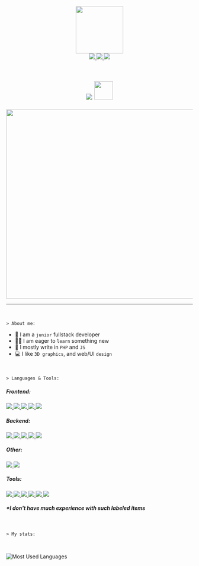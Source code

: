 <div align="center">
  <img src="https://user-images.githubusercontent.com/61974579/162792523-42de3aa4-6380-4337-98ff-744bbd3a0210.png" width="128px" />
</div>

<div align=center>
  <a href="https://www.linkedin.com/in/maciej-gawrysiak">
    <img src="https://img.shields.io/badge/LinkedIn-blue?logo=linkedin&logoColor=white&style=for-the-badge" />
  </a>
  <a href="mailto:gawrysiak.maciej@pm.me">
    <img src="https://img.shields.io/badge/EMAIL-red?logo=protonmail&logoColor=white&style=for-the-badge" />
  </a>
  <a href="https://www.t.me/MASSHUU">
    <img src="https://img.shields.io/badge/TELEGRAM-blue?logo=telegram&logoColor=white&style=for-the-badge" />
  </a>
</div>

<br />

<h1 align=center>
  <img src="https://readme-typing-svg.herokuapp.com?font=Poppins&size=24&color=FFFFFF&center=true&vCenter=true&width=135&height=35&lines=Hello+There!" />
  <img src="https://media.giphy.com/media/hvRJCLFzcasrR4ia7z/giphy.gif" height="50px"/>
</h1>

<div align="center">
  <img src="https://user-images.githubusercontent.com/61974579/162798220-de003301-338b-4496-a123-127e948f9cb3.png" width="512px" />
</div>

<hr />
<br />

```text
> About me:
```

- :school: I am a `junior` fullstack developer
- :student: I am eager to `learn` something new
- 🔭 I mostly write in `PHP` and `JS`
- :computer: I like `3D graphics`, and web/UI `design`

<br />

```text
> Languages & Tools:
```

<div>
  <h5>Frontend:</h5>
  <a href="https://www.linkedin.com/in/maciej-gawrysiak">
    <img src="https://img.shields.io/badge/HTML5-blue?logoColor=white&style=for-the-badge" />
  </a>
  <a href="mailto:gawrysiak.maciej@pm.me">
    <img src="https://img.shields.io/badge/CSS/SCSS-red?logoColor=white&style=for-the-badge" />
  </a>
  <a href="https://www.t.me/MASSHUU">
    <img src="https://img.shields.io/badge/JavaScript-blue?logoColor=white&style=for-the-badge" />
  </a>
  <a href="mailto:gawrysiak.maciej@pm.me">
    <img src="https://img.shields.io/badge/jQuery-red?logoColor=white&style=for-the-badge" />
  </a>
  <a href="https://www.t.me/MASSHUU">
    <img src="https://img.shields.io/badge/Vue.js*-blue?logoColor=white&style=for-the-badge" />
  </a>
</div>

<div>
  <h5>Backend:</h5>
  <a href="https://www.linkedin.com/in/maciej-gawrysiak">
    <img src="https://img.shields.io/badge/PHP-blue?logoColor=white&style=for-the-badge" />
  </a>
  <a href="mailto:gawrysiak.maciej@pm.me">
    <img src="https://img.shields.io/badge/Laravel-red?logoColor=white&style=for-the-badge" />
  </a>
  <a href="https://www.t.me/MASSHUU">
    <img src="https://img.shields.io/badge/SQL-blue?logoColor=white&style=for-the-badge" />
  </a>
  <a href="mailto:gawrysiak.maciej@pm.me">
    <img src="https://img.shields.io/badge/MariaDB-red?logoColor=white&style=for-the-badge" />
  </a>
  <a href="https://www.t.me/MASSHUU">
    <img src="https://img.shields.io/badge/React*/ReactNative*-blue?logoColor=white&style=for-the-badge" />
  </a>
</div>

<div>
  <h5>Other:</h5>
  <a href="https://www.linkedin.com/in/maciej-gawrysiak">
    <img src="https://img.shields.io/badge/Python-blue?logoColor=white&style=for-the-badge" />
  </a>
  <a href="mailto:gawrysiak.maciej@pm.me">
    <img src="https://img.shields.io/badge/C++-red?logoColor=white&style=for-the-badge" />
  </a>
</div>

<div>
  <h5>Tools:</h5>
  <a href="https://www.linkedin.com/in/maciej-gawrysiak">
    <img src="https://img.shields.io/badge/Composer/NPM-blue?logoColor=white&style=for-the-badge" />
  </a>
  <a href="mailto:gawrysiak.maciej@pm.me">
    <img src="https://img.shields.io/badge/GitHub-red?logoColor=white&style=for-the-badge" />
  </a>
  <a href="https://www.t.me/MASSHUU">
    <img src="https://img.shields.io/badge/Photoshop-blue?logoColor=white&style=for-the-badge" />
  </a>
  <a href="mailto:gawrysiak.maciej@pm.me">
    <img src="https://img.shields.io/badge/Figma-red?logoColor=white&style=for-the-badge" />
  </a>
  <a href="https://www.t.me/MASSHUU">
    <img src="https://img.shields.io/badge/Blender-blue?logoColor=white&style=for-the-badge" />
  </a>
  <a href="mailto:gawrysiak.maciej@pm.me">
    <img src="https://img.shields.io/badge/DaVinci Resolve-red?logoColor=white&style=for-the-badge" />
  </a>
</div>

##### \*I don't have much experience with such labeled items

<br />

```text
> My stats:
```

<br />

![Most Used Languages](https://github-readme-stats.vercel.app/api/top-langs/?username=MASSHUU12&theme=radical)
